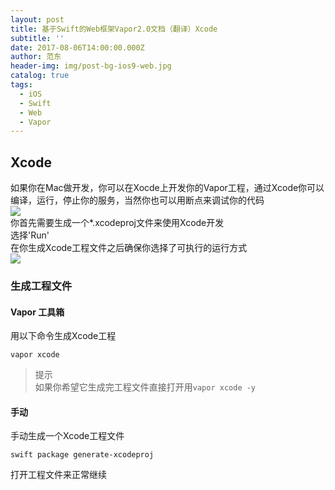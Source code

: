 ```yaml
---
layout: post
title: 基于Swift的Web框架Vapor2.0文档（翻译）Xcode
subtitle: ''
date: 2017-08-06T14:00:00.000Z
author: 范东
header-img: img/post-bg-ios9-web.jpg
catalog: true
tags:
  - iOS
  - Swift
  - Web
  - Vapor
---
```


## Xcode

如果你在Mac做开发，你可以在Xocde上开发你的Vapor工程，通过Xcode你可以编译，运行，停止你的服务，当然你也可以用断点来调试你的代码  
![](http://om2bks7xs.bkt.clouddn.com/2017-08-06-Swift-Vapor-Web-06-1.png)  
你首先需要生成一个\*.xcodeproj文件来使用Xcode开发  
选择'Run'  
在你生成Xcode工程文件之后确保你选择了可执行的运行方式  
![](http://om2bks7xs.bkt.clouddn.com/2017-08-06-Swift-Vapor-Web-06-2.png)

### 生成工程文件

#### Vapor 工具箱

用以下命令生成Xcode工程

```
vapor xcode
```

> 提示  
> 如果你希望它生成完工程文件直接打开用`vapor xcode -y`

#### 手动

手动生成一个Xcode工程文件

```
swift package generate-xcodeproj
```

打开工程文件来正常继续

